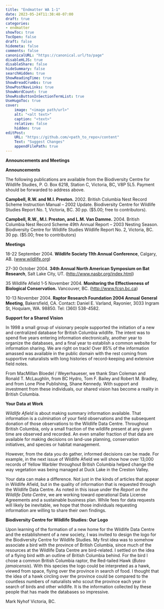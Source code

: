 ```yaml
---
title: "Endmatter WA 1-1"
date: 2023-05-24T11:38:48-07:00
draft: true
categories:
- endmatter
showToc: true
TocOpen: false
draft: false
hidemeta: false
comments: false
canonicalURL: "https://canonical.url/to/page"
disableHLJS: true 
disableShare: false
hideSummary: false
searchHidden: true
ShowReadingTime: true
ShowBreadCrumbs: true
ShowPostNavLinks: true
ShowWordCount: true
ShowRssButtonInSectionTermList: true
UseHugoToc: true
cover:
    image: "<image path/url>" 
    alt: "<alt text>" 
    caption: "<text>" 
    relative: false
    hidden: true
editPost:
    URL: "https://github.com/<path_to_repo>/content"
    Text: "Suggest Changes" 
    appendFilePath: true 
---
```


**Announcements and Meetings**

**Announcements** 

The following publications are available from the Biodiversity Centre for Wildlife Studies, P. O. Box 6218, Station C, Victoria, BC, V8P 5L5. Payment should be forwarded to address above. 

**Campbell, R.W. and M.I. Preston.** 2002. British Columbia Nest Record Scheme Instruction Manual – 2002 Update. Biodiversity Centre for Wildlife Studies Report No. 1, Victoria, BC. 30 pp. ($5.00; free to contributors). 

**Campbell, R.W., M.I. Preston, and L.M. Van Damme.** 2004. British Columbia Nest Record Scheme 49th Annual Report – 2003 Nesting Season. Biodiversity Centre for Wildlife Studies Wildlife Report No. 2, Victoria, BC. 30 pp. ($5.00; free to contributors) 

**Meetings** 

18-22 September 2004. **Wildlife Society 11th Annual Conference**, Calgary, AB. (www.wildlife.org) 

27-30 October 2004. **34th Annual North American Symposium on Bat Research**, Salt Lake City, UT. (http://www.nasbr.org/index.html)

35 Wildlife Afield 1-5 November 2004. **Monitoring the Effectiveness of Biological Conservation.** Vancouver, BC. (http://www.fcsn.bc.ca) 

10-13 November 2004. **Raptor Research Foundation 2004 Annual General Meeting**, Bakersfield, CA. Contact: Daniel E. Varland, Rayonier, 3033 Ingram St, Hoquiam, WA. 98850. Tel: (360) 538-4582.

**Support for a Shared Vision**

In 1998 a small group of visionary people supported the initiation of a new and centralized database for British Columbia wildlife. The intent was to spend five years entering information electronically, another year to organize the databases, and a final year to establish a common website for information sharing. We are right on track! Over 85% of the information amassed was available in the public domain with the rest coming from supportive naturalists with long histories of record-keeping and extensive field notes. 

From MacMillan Bloedel / Weyerhaueser, we thank Stan Coleman and Ronald T. McLaughlin, from BC Hydro, Tom F. Bailey and Robert M. Bradley, and from Lone Pine Publishing, Shane Kennedy. With support and investment from these individuals, our shared vision has become a reality in British Columbia. 

**Your Data at Work**

*Wildlife Afield* is about making summary information available. That information is a culmination of your field observations and the subsequent donation of those observations to the Wildlife Data Centre. Throughout British Columbia, only a small fraction of the wildlife present at any given time are observed and recorded. An even smaller fraction of that data are available for making decisions on land-use planning, conservation initiatives, and species or habitat management. 

However, from the data you do gather, informed decisions can be made. For example, in the next issue of Wildlife Afield we will show how over 13,000 records of Yellow Warbler throughout British Columbia helped change the way vegetation was being managed at Duck Lake in the Creston Valley. 

Your data can make a difference. Not just in the kinds of articles that appear in Wildlife Afield, but in the quality of information that is requested through the Wildlife Data Centre. As noted in this issue under the *Report on the Wildlife Data Centre*, we are working toward operational Data License Agreements and a sustainable business plan. While fees for data requests will likely be inevitable, we hope that those individuals requesting information are willing to share their own findings.

**Biodiversity Centre for Wildlife Studies: Our Logo**

Upon learning of the formation of a new home for the Wildlife Data Centre and the establishment of a new society, I was invited to design the logo for the Biodiversity Centre for Wildlife Studies. My first idea was to somehow associate a bird with the province of British Columbia, since much of the resources at the Wildlife Data Centre are bird-related. I settled on the idea of a flying bird with an outline of British Columbia behind. For the bird I chose a common British Columbia raptor, the Red-tailed Hawk (*Buteo jamaicensis*). With this species the logo could be interpreted as a hawk, viewed from space, flying over the province in search of food. I thought that the idea of a hawk circling over the province could be compared to the countless numbers of naturalists who scout the province each year in search of birds and other wildlife. It is the information collected by these people that has made the databases so impressive. 

Mark Nyhof 
Victoria, BC.
